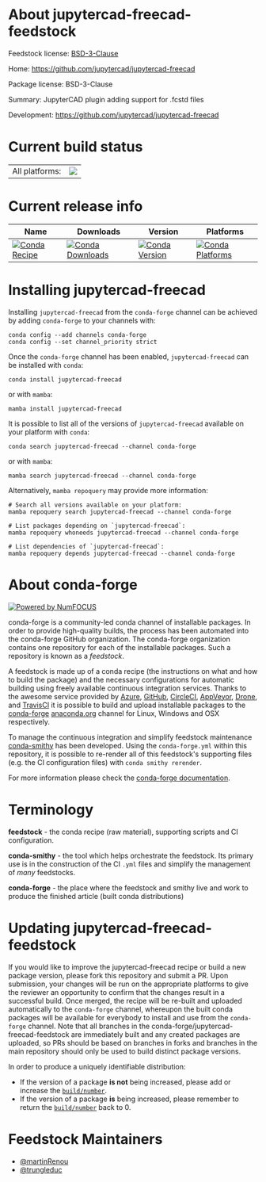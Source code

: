 About jupytercad-freecad-feedstock
==================================

Feedstock license: [BSD-3-Clause](https://github.com/conda-forge/jupytercad-freecad-feedstock/blob/main/LICENSE.txt)

Home: https://github.com/jupytercad/jupytercad-freecad

Package license: BSD-3-Clause

Summary: JupyterCAD plugin adding support for .fcstd files

Development: https://github.com/jupytercad/jupytercad-freecad

Current build status
====================


<table><tr><td>All platforms:</td>
    <td>
      <a href="https://dev.azure.com/conda-forge/feedstock-builds/_build/latest?definitionId=21295&branchName=main">
        <img src="https://dev.azure.com/conda-forge/feedstock-builds/_apis/build/status/jupytercad-freecad-feedstock?branchName=main">
      </a>
    </td>
  </tr>
</table>

Current release info
====================

| Name | Downloads | Version | Platforms |
| --- | --- | --- | --- |
| [![Conda Recipe](https://img.shields.io/badge/recipe-jupytercad--freecad-green.svg)](https://anaconda.org/conda-forge/jupytercad-freecad) | [![Conda Downloads](https://img.shields.io/conda/dn/conda-forge/jupytercad-freecad.svg)](https://anaconda.org/conda-forge/jupytercad-freecad) | [![Conda Version](https://img.shields.io/conda/vn/conda-forge/jupytercad-freecad.svg)](https://anaconda.org/conda-forge/jupytercad-freecad) | [![Conda Platforms](https://img.shields.io/conda/pn/conda-forge/jupytercad-freecad.svg)](https://anaconda.org/conda-forge/jupytercad-freecad) |

Installing jupytercad-freecad
=============================

Installing `jupytercad-freecad` from the `conda-forge` channel can be achieved by adding `conda-forge` to your channels with:

```
conda config --add channels conda-forge
conda config --set channel_priority strict
```

Once the `conda-forge` channel has been enabled, `jupytercad-freecad` can be installed with `conda`:

```
conda install jupytercad-freecad
```

or with `mamba`:

```
mamba install jupytercad-freecad
```

It is possible to list all of the versions of `jupytercad-freecad` available on your platform with `conda`:

```
conda search jupytercad-freecad --channel conda-forge
```

or with `mamba`:

```
mamba search jupytercad-freecad --channel conda-forge
```

Alternatively, `mamba repoquery` may provide more information:

```
# Search all versions available on your platform:
mamba repoquery search jupytercad-freecad --channel conda-forge

# List packages depending on `jupytercad-freecad`:
mamba repoquery whoneeds jupytercad-freecad --channel conda-forge

# List dependencies of `jupytercad-freecad`:
mamba repoquery depends jupytercad-freecad --channel conda-forge
```


About conda-forge
=================

[![Powered by
NumFOCUS](https://img.shields.io/badge/powered%20by-NumFOCUS-orange.svg?style=flat&colorA=E1523D&colorB=007D8A)](https://numfocus.org)

conda-forge is a community-led conda channel of installable packages.
In order to provide high-quality builds, the process has been automated into the
conda-forge GitHub organization. The conda-forge organization contains one repository
for each of the installable packages. Such a repository is known as a *feedstock*.

A feedstock is made up of a conda recipe (the instructions on what and how to build
the package) and the necessary configurations for automatic building using freely
available continuous integration services. Thanks to the awesome service provided by
[Azure](https://azure.microsoft.com/en-us/services/devops/), [GitHub](https://github.com/),
[CircleCI](https://circleci.com/), [AppVeyor](https://www.appveyor.com/),
[Drone](https://cloud.drone.io/welcome), and [TravisCI](https://travis-ci.com/)
it is possible to build and upload installable packages to the
[conda-forge](https://anaconda.org/conda-forge) [anaconda.org](https://anaconda.org/)
channel for Linux, Windows and OSX respectively.

To manage the continuous integration and simplify feedstock maintenance
[conda-smithy](https://github.com/conda-forge/conda-smithy) has been developed.
Using the ``conda-forge.yml`` within this repository, it is possible to re-render all of
this feedstock's supporting files (e.g. the CI configuration files) with ``conda smithy rerender``.

For more information please check the [conda-forge documentation](https://conda-forge.org/docs/).

Terminology
===========

**feedstock** - the conda recipe (raw material), supporting scripts and CI configuration.

**conda-smithy** - the tool which helps orchestrate the feedstock.
                   Its primary use is in the construction of the CI ``.yml`` files
                   and simplify the management of *many* feedstocks.

**conda-forge** - the place where the feedstock and smithy live and work to
                  produce the finished article (built conda distributions)


Updating jupytercad-freecad-feedstock
=====================================

If you would like to improve the jupytercad-freecad recipe or build a new
package version, please fork this repository and submit a PR. Upon submission,
your changes will be run on the appropriate platforms to give the reviewer an
opportunity to confirm that the changes result in a successful build. Once
merged, the recipe will be re-built and uploaded automatically to the
`conda-forge` channel, whereupon the built conda packages will be available for
everybody to install and use from the `conda-forge` channel.
Note that all branches in the conda-forge/jupytercad-freecad-feedstock are
immediately built and any created packages are uploaded, so PRs should be based
on branches in forks and branches in the main repository should only be used to
build distinct package versions.

In order to produce a uniquely identifiable distribution:
 * If the version of a package **is not** being increased, please add or increase
   the [``build/number``](https://docs.conda.io/projects/conda-build/en/latest/resources/define-metadata.html#build-number-and-string).
 * If the version of a package **is** being increased, please remember to return
   the [``build/number``](https://docs.conda.io/projects/conda-build/en/latest/resources/define-metadata.html#build-number-and-string)
   back to 0.

Feedstock Maintainers
=====================

* [@martinRenou](https://github.com/martinRenou/)
* [@trungleduc](https://github.com/trungleduc/)

